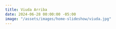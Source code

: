 ```yaml
---
title: Viuda Arriba
date: 2024-06-28 00:00:00 -05:00
image: "/assets/images/home-slideshow/viuda.jpg"
---
```


